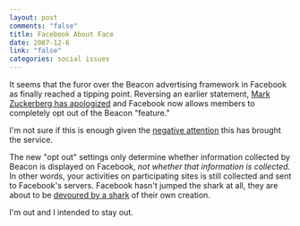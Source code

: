 ```yaml
--- 
layout: post
comments: "false"
title: Facebook About Face
date: 2007-12-6
link: "false"
categories: social issues
---
```

It seems that the furor over the Beacon advertising framework in Facebook as finally reached a tipping point.  Reversing an earlier statement, <a href="http://bits.blogs.nytimes.com/" title="Bit Blog New York Times">Mark Zuckerberg has apologized</a> and Facebook now allows members to completely opt out of the Beacon "feature."

I'm not sure if this is enough given the <a href="http://www.computerworld.com/action/article.do?command=viewArticleBasic&articleId=9051119&intsrc=hm_ts_head" title="Facebook caves to criticism">negative attention</a> this has brought the service.

The new "opt out" settings only determine whether information collected by Beacon is displayed on Facebook, <i>not whether that information is collected</i>.  In other words, your activities on participating sites is still collected and sent to Facebook's servers.  Facebook hasn't jumped the shark at all, they are about to be <a href="http://techland.blogs.fortune.cnn.com/2007/12/04/rip-facebook/" title="RIP Facebook">devoured by a shark</a> of their own creation.

I'm out and I intended to stay out.
